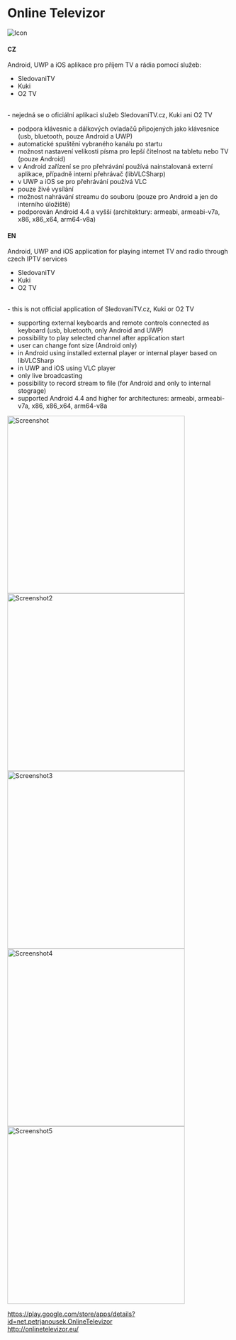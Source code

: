 # Online Televizor

![Icon](https://raw.github.com/petrj/OnlineTelevizor/master/Graphics/Icon.png)

#### CZ
Android, UWP a iOS aplikace pro příjem TV a rádia pomocí služeb:
- SledovaniTV
- Kuki
- O2 TV
<br/>
- nejedná se o oficiální aplikaci služeb SledovaniTV.cz, Kuki ani O2 TV
<br/>

- podpora klávesnic a dálkových ovladačů připojených jako klávesnice (usb, bluetooth, pouze Android a UWP)
- automatické spuštění vybraného kanálu po startu
- možnost nastavení velikosti písma pro lepší čitelnost na tabletu nebo TV (pouze Android)
- v Android zařízení se pro přehrávání používá nainstalovaná externí aplikace, případně interní přehrávač (libVLCSharp)
- v UWP a iOS se pro přehrávání používá VLC
- pouze živé vysílání
- možnost nahrávání streamu do souboru (pouze pro Android a jen do interního úložiště)
- podporován Android 4.4 a vyšší (architektury: armeabi, armeabi-v7a, x86, x86_x64, arm64-v8a) 

#### EN
Android, UWP and iOS application for playing internet TV and radio through czech IPTV services
- SledovaniTV
- Kuki
- O2 TV
<br/>
- this is not official application of SledovaniTV.cz, Kuki or O2 TV
<br/>

- supporting external keyboards and remote controls connected as keyboard (usb, bluetooth, only Android and UWP)
- possibility to play selected channel after application start 
- user can change font size (Android only)
- in Android using installed external player or internal player based on libVLCSharp
- in UWP and iOS using VLC player 
- only live broadcasting
- possibility to record stream to file (for Android and only to internal stograge)
- supported Android 4.4 and higher for architectures: armeabi, armeabi-v7a, x86, x86_x64, arm64-v8a

<img src="https://raw.github.com/petrj/OnlineTelevizor/master/Graphics/Screenshot.png" width="400" alt="Screenshot"/>
<img src="https://raw.github.com/petrj/OnlineTelevizor/master/Graphics/Screenshot2.png" width="400" alt="Screenshot2"/>
<img src="https://raw.github.com/petrj/OnlineTelevizor/master/Graphics/Screenshot3.png" width="400" alt="Screenshot3"/>
<img src="https://raw.github.com/petrj/OnlineTelevizor/master/Graphics/Screenshot4.png" width="400" alt="Screenshot4"/>
<img src="https://raw.github.com/petrj/OnlineTelevizor/master/Graphics/Screenshot5.png" width="400" alt="Screenshot5"/>

https://play.google.com/store/apps/details?id=net.petrjanousek.OnlineTelevizor
<br/>
http://onlinetelevizor.eu/
